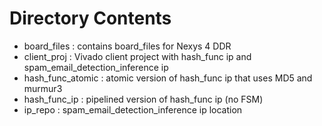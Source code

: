 
# Directory Contents

 * board_files : contains board_files for Nexys 4 DDR
 * client_proj : Vivado client project with hash_func ip and spam_email_detection_inference ip
 * hash_func_atomic : atomic version of hash_func ip that uses MD5 and murmur3
 * hash_func_ip : pipelined version of hash_func ip (no FSM)
 * ip_repo : spam_email_detection_inference ip location
